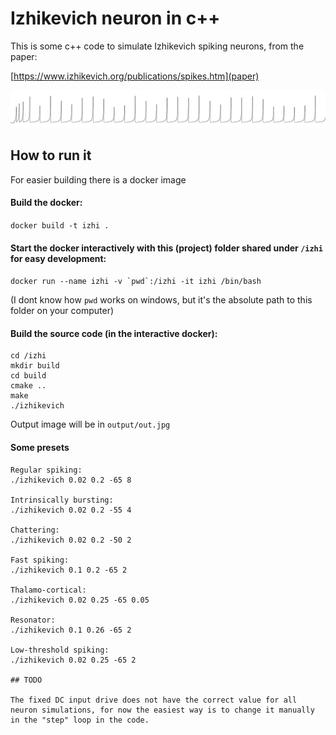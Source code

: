 # Izhikevich neuron in c++

This is some c++ code to simulate Izhikevich spiking neurons, from the paper:

[https://www.izhikevich.org/publications/spikes.htm](paper)

![Izhikevich neuron](output/out.jpg?raw=true "Izhikevich Neuron")

## How to run it

For easier building there is a docker image

#### Build the docker:

```docker build -t izhi .```

#### Start the docker interactively with this (project) folder shared under `/izhi` for easy development:

```docker run --name izhi -v `pwd`:/izhi -it izhi /bin/bash```

(I dont know how `pwd` works on windows, but it's the absolute path to this folder on your computer)

#### Build the source code (in the interactive docker):
```
cd /izhi
mkdir build
cd build
cmake ..
make
./izhikevich
```

Output image will be in `output/out.jpg`


#### Some presets

```
Regular spiking:
./izhikevich 0.02 0.2 -65 8

Intrinsically bursting:
./izhikevich 0.02 0.2 -55 4

Chattering:
./izhikevich 0.02 0.2 -50 2

Fast spiking:
./izhikevich 0.1 0.2 -65 2

Thalamo-cortical:
./izhikevich 0.02 0.25 -65 0.05

Resonator:
./izhikevich 0.1 0.26 -65 2

Low-threshold spiking:
./izhikevich 0.02 0.25 -65 2 

## TODO

The fixed DC input drive does not have the correct value for all neuron simulations, for now the easiest way is to change it manually in the "step" loop in the code.
